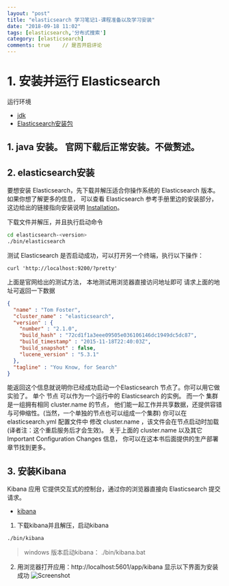 ```yaml
---
layout: "post"
title: "elasticsearch 学习笔记1-课程准备以及学习安装"
date: "2018-09-18 11:02"
tags: [elasticsearch,'分布式搜索']
category: [elasticsearch]
comments: true    // 是否开启评论
---
```


# 1. 安装并运行 Elasticsearch

运行环境

- [jdk](https://www.oracle.com/technetwork/java/javase/downloads/index.html)
- [Elasticsearch安装包](elastic.co/downloads/elasticsearch)

## 1. java 安装。 官网下载后正常安装。不做赘述。
## 2. elasticsearch安装
要想安装 Elasticsearch，先下载并解压适合你操作系统的 Elasticsearch 版本。如果你想了解更多的信息， 可以查看 Elasticsearch 参考手册里边的安装部分，这边给出的链接指向安装说明 [Installation](https://www.elastic.co/guide/en/elasticsearch/reference/master/_installation.html)。

下载文件并解压，并且执行启动命令

```sh
cd elasticsearch-<version>
./bin/elasticsearch
```

测试 Elasticsearch 是否启动成功，可以打开另一个终端，执行以下操作：

```
curl 'http://localhost:9200/?pretty'

```

上面是官网给出的测试方法， 本地测试用浏览器直接访问地址即可
请求上面的地址可返回一下数据

```json
{
  "name" : "Tom Foster",
  "cluster_name" : "elasticsearch",
  "version" : {
    "number" : "2.1.0",
    "build_hash" : "72cd1f1a3eee09505e036106146dc1949dc5dc87",
    "build_timestamp" : "2015-11-18T22:40:03Z",
    "build_snapshot" : false,
    "lucene_version" : "5.3.1"
  },
  "tagline" : "You Know, for Search"
}
```

能返回这个信息就说明你已经成功启动一个Elasticsearch 节点了。你可以用它做实验了。
单个 节点 可以作为一个运行中的 Elasticsearch 的实例。 而一个 集群 是一组拥有相同 cluster.name 的节点， 他们能一起工作并共享数据，还提供容错与可伸缩性。(当然，一个单独的节点也可以组成一个集群) 你可以在 elasticsearch.yml 配置文件中 修改 cluster.name ，该文件会在节点启动时加载 (译者注：这个重启服务后才会生效)。 关于上面的 cluster.name 以及其它 Important Configuration Changes 信息， 你可以在这本书后面提供的生产部署章节找到更多。

## 3.  安装Kibana
 Kibana 应用 它提供交互式的控制台，通过你的浏览器直接向 Elasticsearch 提交请求。

 - [kibana](https://www.elastic.co/downloads/kibana)

1. 下载kibana并且解压，启动kibana

```sh
./bin/kibana
```

> windows 版本启动kibana： ./bin/kibana.bat

2. 用浏览器打开应用：http://localhost:5601/app/kibana 显示以下界面为安装成功
![Screenshot](https://i.imgur.com/HJHgbLW.png)
